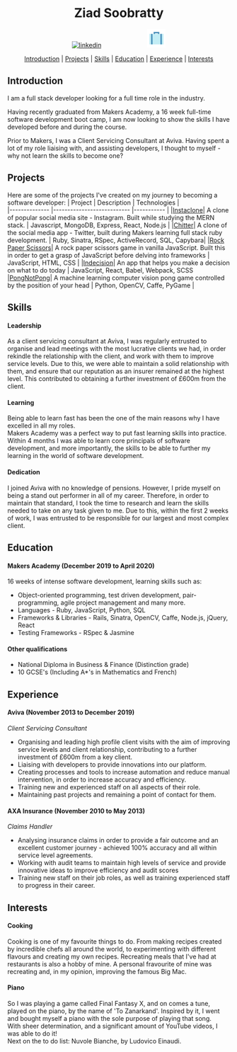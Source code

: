 <div align="center">

# Ziad Soobratty  

<a href="https://www.linkedin.com/in/ziad-soobratty-4aaab21a0/">
<img src="https://www.iconfinder.com/data/icons/free-social-icons/67/linkedin_circle_color-512.png" alt="linkedin" hspace="50" height="42" width="42"></a>
<a href="https://ziad-soobratty.netlify.app/">
<img src="images/portfolio.png" alt="linkedin" hspace="50" height="42" width="42"></a>  

[Introduction](#Introduction) | [Projects](#Projects) | [Skills](#Skills) | [Education](#Education) | [Experience](#Experience) | [Interests](#Interests)

</div>

## <a name="Introduction">Introduction</a>

I am a full stack developer looking for a full time role in the industry.

Having recently graduated from Makers Academy, a 16 week full-time software development boot camp, I am now looking to show the skills I have developed before and during the course.

Prior to Makers, I was a Client Servicing Consultant at Aviva. Having spent a lot of my role liaising with, and assisting developers, I thought to myself - why not learn the skills to become one?

## <a name="Projects">Projects</a>

Here are some of the projects I've created on my journey to becoming a software developer:
| Project       | Description                | Technologies |  
|-------------- |--------------------------- |-----------   |
|[Instaclone](https://github.com/zsoobratty/instaclone)| A clone of popular social media site - Instagram. Built while studying the MERN stack. | Javascript, MongoDB, Express, React, Node.js |
|[Chitter](https://github.com/zsoobratty/chitter-challenge)| A clone of the social media app - Twitter, built during Makers learning full stack ruby development. | Ruby, Sinatra, RSpec, ActiveRecord, SQL, Capybara|
|[Rock Paper Scissors](https://github.com/zsoobratty/rps-JS)| A rock paper scissors game in vanilla JavaScript. Built this in order to get a grasp of JavaScript before delving into frameworks | JavaScript, HTML, CSS |
|[Indecision](https://github.com/zsoobratty/indecision-app)| An app that helps you make a decision on what to do today | JavaScript, React, Babel, Webpack, SCSS
|[PongNotPong](https://github.com/Peter2-71828/PongNotPong)| A machine learning computer vision pong game controlled by the position of your head | Python, OpenCV, Caffe, PyGame |

## <a name="Skills">Skills</a>

#### Leadership

As a client servicing consultant at Aviva, I was regularly entrusted to organise and lead meetings with the most lucrative clients we had, in order rekindle the relationship with the client, and work with them to improve service levels. Due to this, we were able to maintain a solid relationship with them, and ensure that our reputation as an insurer remained at the highest level. This contributed to obtaining a further investment of £600m from the client.

#### Learning
Being able to learn fast has been the one of the main reasons why I have excelled in all my roles.  
Makers Academy was a perfect way to put fast learning skills into practice. Within 4 months I was able to learn core principals of software development, and more importantly, the skills to be able to further my learning in the world of software development.

#### Dedication
I joined Aviva with no knowledge of pensions. However, I pride myself on being a stand out performer in all of my career. Therefore, in order to maintain that standard, I took the time to research and learn the skills needed to take on any task given to me. Due to this, within the first 2 weeks of work, I was entrusted to be responsible for our largest and most complex client.

## <a name="Education">Education</a>  

#### Makers Academy (December 2019 to April 2020)  

16 weeks of intense software development, learning skills such as:

- Object-oriented programming, test driven development, pair-programming, agile project management and many more.
- Languages - Ruby, JavaScript, Python, SQL
- Frameworks & Libraries - Rails, Sinatra, OpenCV, Caffe, Node.js, jQuery, React
- Testing Frameworks - RSpec & Jasmine

#### Other qualifications 
- National Diploma in Business & Finance (Distinction grade)
- 10 GCSE's (Including A*'s in Mathematics and French)

## <a name="Experience">Experience</a>  

#### Aviva (November 2013 to December 2019)

*Client Servicing Consultant*

- Organising and leading high profile client visits with the aim of improving
service levels and client relationship, contributing to a further investment of
£600m from a key client.
- Liaising with developers to provide innovations into our platform.
- Creating processes and tools to increase automation and reduce manual
intervention, in order to increase accuracy and efficiency.
- Training new and experienced staff on all aspects of their role.
- Maintaining past projects and remaining a point of contact for them.

#### AXA Insurance (November 2010 to May 2013)

*Claims Handler*

- Analysing insurance claims in order to provide a fair outcome and an
excellent customer journey - achieved 100% accuracy and all within service
level agreements.
- Working with audit teams to maintain high levels of service and provide innovative ideas to improve efficiency and audit scores
- Training new staff on their job roles, as well as training experienced staff to
progress in their career.

## <a name="Interests">Interests</a>

#### Cooking 
Cooking is one of my favourite things to do. From making recipes created by incredible chefs all around the world, to experimenting with different flavours and creating my own recipes. 
Recreating meals that I've had at restaurants is also a hobby of mine. A personal fravourite of mine was recreating and, in my opinion, improving the famous Big Mac.

#### Piano  
So I was playing a game called Final Fantasy X, and on comes a tune, played on the piano, by the name of 'To Zanarkand'. Inspired by it, I went and bought myself a piano with the sole purpose of playing that song.  
With sheer determination, and a significant amount of YouTube videos, I was able to do it!  
Next on the to do list: Nuvole Bianche, by Ludovico Einaudi.